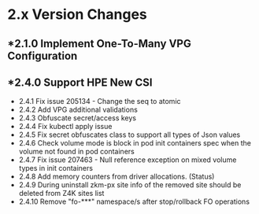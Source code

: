 2.x Version Changes
===================
*2.1.0 Implement One-To-Many VPG Configuration
----------------------------------------------
*2.4.0 Support HPE New CSI
--------------------------
* 2.4.1 Fix issue 205134 - Change the seq to atomic
* 2.4.2 Add VPG additional validations
* 2.4.3 Obfuscate secret/access keys
* 2.4.4 Fix kubectl apply issue
* 2.4.5 Fix secret obfuscates class to support all types of Json values
* 2.4.6 Check volume mode is block in pod init containers spec when the volume not found in pod containers
* 2.4.7 Fix issue 207463 - Null reference exception on mixed volume types in init containers
* 2.4.8 Add memory counters from driver allocations. (Status)
* 2.4.9 During uninstall zkm-px site info of the removed site should be deleted from Z4K sites list
* 2.4.10 Remove "fo-***" namespace/s after stop/rollback FO operations
